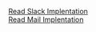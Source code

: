 <a href="https://webomnizz.com/sending-slack-notification-with-laravel/">Read Slack Implentation </a> </br>
<a href="https://medium.com/@jaouad_45834/mail-notification-laravel-2eaeed3e8e02">Read Mail Implentation </a>
